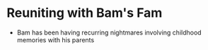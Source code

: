 # Reuniting with Bam's Fam
* Bam has been having recurring nightmares involving childhood memories with his parents